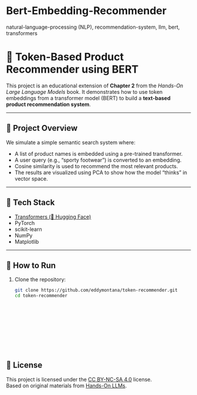 # Bert-Embedding-Recommender
natural-language-processing (NLP), recommendation-system, llm, bert, transformers


# 🧠 Token-Based Product Recommender using BERT

This project is an educational extension of **Chapter 2** from the *Hands-On Large Language Models* book. It demonstrates how to use token embeddings from a transformer model (BERT) to build a **text-based product recommendation system**.

---

## 📌 Project Overview

We simulate a simple semantic search system where:
- A list of product names is embedded using a pre-trained transformer.
- A user query (e.g., “sporty footwear”) is converted to an embedding.
- Cosine similarity is used to recommend the most relevant products.
- The results are visualized using PCA to show how the model “thinks” in vector space.

---

## 🔧 Tech Stack

- [Transformers (🤗 Hugging Face)](https://huggingface.co/transformers/)
- PyTorch
- scikit-learn
- NumPy
- Matplotlib

---

## 🚀 How to Run

1. Clone the repository:
   ```bash
   git clone https://github.com/eddymontana/token-recommender.git
   cd token-recommender












## 📄 License

This project is licensed under the [CC BY-NC-SA 4.0](https://creativecommons.org/licenses/by-nc-sa/4.0/) license.  
Based on original materials from [Hands-On LLMs](https://github.com/HandsOnLLM/Hands-On-Large-Language-Models).
